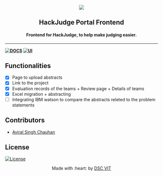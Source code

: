 <p align="center">
<a href="https://dscvit.com">
	<img src="https://user-images.githubusercontent.com/30529572/72455010-fb38d400-37e7-11ea-9c1e-8cdeb5f5906e.png" />
</a>
	<h2 align="center"> HackJudge Portal Frontend </h2>
	<h4 align="center"> Frontend for HackJudge, to help make judging easier.
 <h4>
</p>

---
[![DOCS](https://img.shields.io/badge/Documentation-see%20docs-green?style=flat-square&logo=appveyor)](https://documenter.getpostman.com/view/10709921/SzS2w82X?version=latest) 
  [![UI ](https://img.shields.io/badge/User%20Interface-Link%20to%20UI-orange?style=flat-square&logo=appveyor)](https://github.com/GDGVIT/HackJudge-Frontend)


## Functionalities
- [x] Page to upload abstracts
- [x] Link to the project
- [x] Evaluation records of the teams + Review page + Details of teams
- [x] Excel migration + abstracting
- [ ] Integrating IBM watson to compare the abstracts releted to the problem statements

## Contributors
- [Aviral Singh Chauhan](https://github.com/sAVItar02)
  
## License
[![License](http://img.shields.io/:license-mit-blue.svg?style=flat-square)](http://badges.mit-license.org)

<p align="center">
	Made with :heart: by <a href="https://dscvit.com">DSC VIT</a>
</p>

